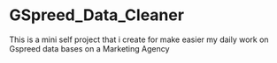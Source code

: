 # GSpreed_Data_Cleaner
This is a mini self project that i create for make easier my daily work on Gspreed data bases on a Marketing Agency
